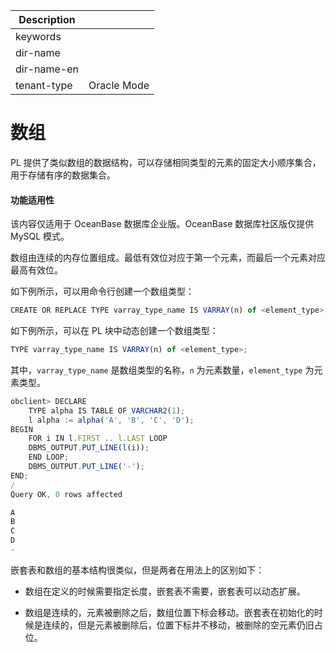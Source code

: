 | Description   |                 |
|---------------|-----------------|
| keywords      |                 |
| dir-name      |                 |
| dir-name-en   |                 |
| tenant-type   | Oracle Mode     |

# 数组 

PL 提供了类似数组的数据结构，可以存储相同类型的元素的固定大小顺序集合，用于存储有序的数据集合。

  <main id="notice" >
    <h4>功能适用性</h4>
    <p>该内容仅适用于 OceanBase 数据库企业版。OceanBase 数据库社区版仅提供 MySQL 模式。</p>
  </main>

数组由连续的内存位置组成。最低有效位对应于第一个元素，而最后一个元素对应最高有效位。

如下例所示，可以用命令行创建一个数组类型：

```javascript
CREATE OR REPLACE TYPE varray_type_name IS VARRAY(n) of <element_type>;
```



如下例所示，可以在 PL 块中动态创建一个数组类型：

```javascript
TYPE varray_type_name IS VARRAY(n) of <element_type>;
```



其中，`varray_type_name` 是数组类型的名称，`n` 为元素数量，`element_type` 为元素类型。 

```javascript
obclient> DECLARE
    TYPE alpha IS TABLE OF VARCHAR2(1);
    l alpha := alpha('A', 'B', 'C', 'D');
BEGIN
    FOR i IN l.FIRST .. l.LAST LOOP
    DBMS_OUTPUT.PUT_LINE(l(i));
    END LOOP;
    DBMS_OUTPUT.PUT_LINE('-');
END;
/
Query OK, 0 rows affected 

A
B
C
D
-
```



嵌套表和数组的基本结构很类似，但是两者在用法上的区别如下：

* 数组在定义的时候需要指定长度，嵌套表不需要，嵌套表可以动态扩展。

  

* 数组是连续的，元素被删除之后，数组位置下标会移动。嵌套表在初始化的时候是连续的，但是元素被删除后，位置下标并不移动，被删除的空元素仍旧占位。

  





